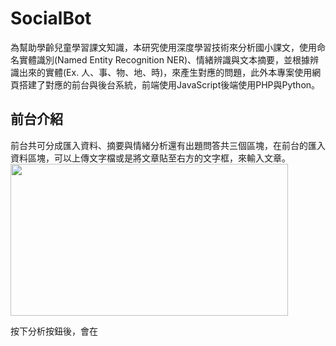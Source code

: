# SocialBot

為幫助學齡兒童學習課文知識，本研究使用深度學習技術來分析國小課文，使用命名實體識別(Named Entity Recognition NER)、情緒辨識與文本摘要，並根據辨識出來的實體(Ex. 人、事、物、地、時)，來產生對應的問題，此外本專案使用網頁搭建了對應的前台與後台系統，前端使用JavaScript後端使用PHP與Python。

## 前台介紹
前台共可分成匯入資料、摘要與情緒分析還有出題問答共三個區塊，在前台的匯入資料區塊，可以上傳文字檔或是將文章貼至右方的文字框，來輸入文章。
<img width="444" height="243" src="/im/前台_匯入資料.png">

按下分析按鈕後，會在
## 
